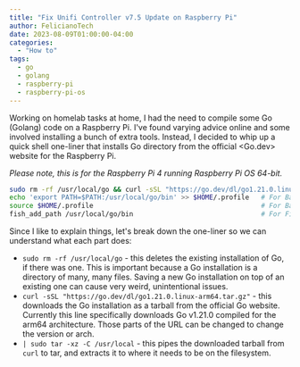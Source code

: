 ```yaml
---
title: "Fix Unifi Controller v7.5 Update on Raspberry Pi"
author: FelicianoTech
date: 2023-08-09T01:00:00-04:00
categories:
  - "How to"
tags:
  - go
  - golang
  - raspberry-pi
  - raspberry-pi-os
---
```


Working on homelab tasks at home, I had the need to compile some Go (Golang) code on a Raspberry Pi.
I've found varying advice online and some involved installing a bunch of extra tools.
Instead, I decided to whip up a quick shell one-liner that installs Go directory from the official <Go.dev> website for the Raspberry Pi.

*Please note, this is for the Raspberry Pi 4 running Raspberry Pi OS 64-bit.*

```bash
sudo rm -rf /usr/local/go && curl -sSL "https://go.dev/dl/go1.21.0.linux-arm64.tar.gz" | sudo tar -xz -C /usr/local
echo 'export PATH=$PATH:/usr/local/go/bin' >> $HOME/.profile   # For Bash users
source $HOME/.profile                                          # For Bash users
fish_add_path /usr/local/go/bin                                # For FiSH users
```

Since I like to explain things, let's break down the one-liner so we can understand what each part does:

- `sudo rm -rf /usr/local/go` - this deletes the existing installation of Go, if there was one. This is important because a Go installation is a directory of many, many files. Saving a new Go installation on top of an existing one can cause very weird, unintentional issues.
- `curl -sSL "https://go.dev/dl/go1.21.0.linux-arm64.tar.gz"` - this downloads the Go installation as a tarball from the official Go website. Currently this line specifically downloads Go v1.21.0 compiled for the arm64 architecture. Those parts of the URL can be changed to change the version or arch.
- `| sudo tar -xz -C /usr/local` - this pipes the downloaded tarball from `curl` to tar, and extracts it to where it needs to be on the filesystem.
